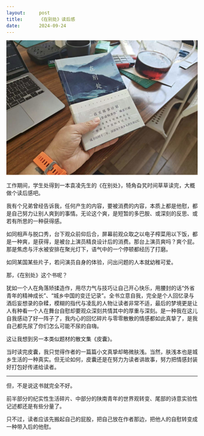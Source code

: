 ```yaml
---
layout:     post
title:      《在别处》读后感
date:       2024-09-24
---
```

![在别处 袁凌](/images/202409/biechu.jpg)

工作期间，学生处得到一本袁凌先生的《在别处》，犄角旮旯时间草草读完，大概做个读后感吧。


我有个兄弟曾经告诉我，任何产生的内容，要被消费的内容，本质上都是他慰，都是自己努力让别人爽到的事情。无论这个爽，是短暂的多巴胺、或深刻的反思、或若有所思的一种获得感。

如同相声与脱口秀，台下观众前仰后合，屏幕前观众取之以电子榨菜用以下饭，都是一种爽，是获得，是被台上演员精良设计后的消费。那台上演员爽吗？爽个屁。那是焦虑与汗水被安排在聚光灯下，语气中的一个停顿都经历了打磨。

如同某国某些片子，若问演员自身的体验，问出问题的人本就幼稚可爱。

那，《在别处》这个书呢？

犹如一个人在角落矫揉造作，用尽力气与技巧让自己开心快乐，用腰封的话“外省青年的精神成长”、“城乡中国的变迁记录”。全书立意自我，完全是个人回忆录与酒后妄想录的杂糅，模糊的指代与凌乱的人物让读者非常不适，最后的梦境更是让人有种看一个人在舞台自慰却要观众深刻共情其中的厚重与深刻。是一种我在这儿自我感动了好一阵子了，我内心的回忆碎片与零零散散的情感都如此真挚了，是我自己都先尿了你们怎么可能不尿的自嗨。

这让我想到另一本类似题材的散文集《皮囊》。

当时读完皮囊，我只觉得作者的一篇篇小文真挚却略微肤浅。当然，肤浅本也是城乡生活的一种真实。但无论如何，皮囊还是在努力为读者讲故事，努力把情感封装好打包好传递给读者。

---

但，不是说这书就完全不好。

前半部分的纪实性生活碎片、中部分的陕南青年的世界观转变、尾部的诗意实验性记述都还是有些分量了。

只不过，读者应该先搬起自己的屁股，把自己放在作者那边，把他人的自慰转变成一种带入后的他慰。
